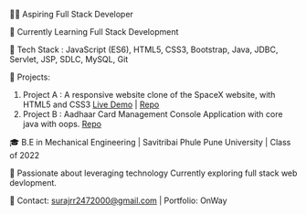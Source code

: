 👨‍💻  Aspiring Full Stack Developer

💼 Currently Learning Full Stack Development

🔧 Tech Stack : JavaScript (ES6), HTML5, CSS3, Bootstrap, Java, JDBC, Servlet, JSP, SDLC, MySQL, Git

🚀 Projects:
1. Project A : A responsive website clone of the SpaceX website, with HTML5 and CSS3 [Live Demo](https://surajraut777.github.io/SpaceX-Clone/) | [Repo](https://github.com/surajraut777/SpaceX-Clone.git)
2. Project B : Aadhaar Card Management Console Application with core java with oops. [Repo](https://github.com/surajraut777/Object_Oriented_Programming_Mastery-Aadhaar_Card_Management_Console_Application..git)

🎓 B.E in Mechanical Engineering | Savitribai Phule Pune University | Class of 2022

🌱 Passionate about leveraging technology Currently exploring full stack web devlopment.

📧 Contact: surajrr2472000@gmail.com | Portfolio: OnWay


